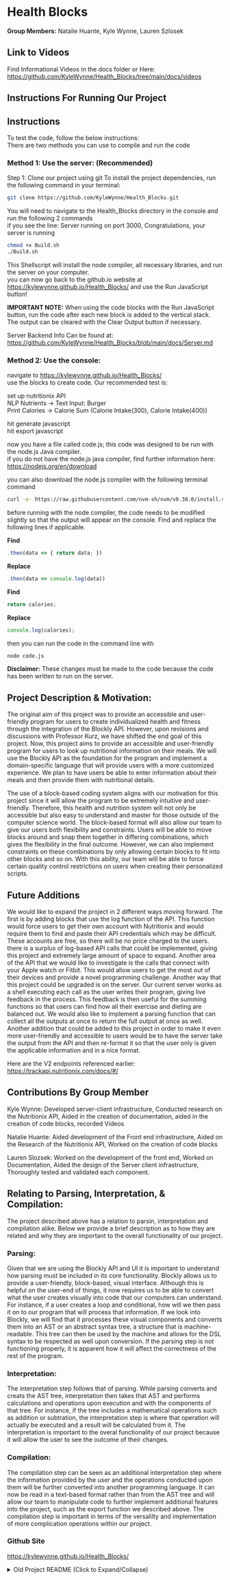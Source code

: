 # Health Blocks

**Group Members:** Natalie Huante, Kyle Wynne, Lauren Szlosek

## Link to Videos
Find Informational Videos in the docs folder or Here: https://github.com/KyleWynne/Health_Blocks/tree/main/docs/videos 

## Instructions For Running Our Project

## Instructions

To test the code, follow the below instructions: <br />
There are two methods you can use to compile and run the code <br />


### Method 1: Use the server: (Recommended)

Step 1: Clone our project using git
To install the project dependencies, run the following command in your terminal:

```bash
git clone https://github.com/KyleWynne/Health_Blocks.git
```
You will need to navigate to the Health_Blocks directory in the console and run the following 2 commands <br />
if you see the line: Server running on port 3000, Congratulations, your server is running

```bash
chmod +x Build.sh
./Build.sh
```

This Shellscript will install the node compiler, all necessary libraries, and run the server on your computer. <br />
you can now go back to the github.io website at https://kylewynne.github.io/Health_Blocks/ and use the Run JavaScript button! <br />

**IMPORTANT NOTE:**
When using the code blocks with the Run JavaScript button, run the code after each new block is added to the vertical stack.
The output can be cleared with the Clear Output button if necessary.

Server Backend Info Can be found at: https://github.com/KyleWynne/Health_Blocks/blob/main/docs/Server.md

### Method 2: Use the console:

navigate to https://kylewynne.github.io/Health_Blocks/ <br />
use the blocks to create code. Our recommended test is: <br />

set up nutritionix API <br />
NLP Nutrients -> Text Input: Burger <br />
Print Calories -> Calorie Sum (Calorie Intake(300), Calorie Intake(400)) <br />

hit generate javascript <br />
hit export javascript <br />

now you have a file called code.js; this code was designed to be run with the node.js Java compiler. <br />
if you do not have the node.js java compiler, find further information here: https://nodejs.org/en/download <br />

you can also download the node.js compiler with the following terminal command

```bash
curl -o- https://raw.githubusercontent.com/nvm-sh/nvm/v0.38.0/install.sh | bash
```

before running with the node compiler, the code needs to be modified slightly so that the output will appear on the console. Find and replace the following lines if applicable.

**Find**

```JavaScript
.then(data => { return data; })
```

**Replace**

```JavaScript
.then(data => console.log(data))
```

**Find**

```JavaScript
return calories;
```

**Replace**

```JavaScript
console.log(calories);
```

then you can run the code in the command line with <br />
```bash
node code.js
```

**Disclaimer:** 
These changes must be made to the code because the code has been written to run on the server.

## Project Description & Motivation:

The original aim of this project was to provide an accessible and user-friendly program for users to create individualized health and fitness through the integration of the Blockly API. However, upon revisions and discussions with Professor Kurz, we have shifted the end goal of this project. Now, this project aims to provide an accessible and user-friendly program for users to look up nutritional information on their meals. We will use the Blockly API as the foundation for the program and implement a domain-specific language that will provide users with a more customized experience. We plan to have users be able to enter information about their meals and then provide them with nutritional details.

The use of a block-based coding system aligns with our motivation for this project since it will allow the program to be extremely intuitive and user-friendly. Therefore, this health and nutrition system will not only be accessible but also easy to understand and master for those outside of the computer science world. The block-based format will also allow our team to give our users both flexibility and constraints. Users will be able to move blocks around and snap them together in differing combinations, which gives the flexibility in the final outcome. However, we can also implement constraints on these combinations by only allowing certain blocks to fit into other blocks and so on. With this ability, our team will be able to force certain quality control restrictions on users when creating their personalized scripts.

## Future Additions
We would like to expand the project in 2 different ways moving forward. The first is by adding blocks that use the log function of the API. This function would force users to get their own account with Nutritionix and would require them to find and paste their API credentials which may be difficult. These accounts are free, so there will be no price charged to the users. there is a surplus of log-based API calls that could be implemented, giving this project and extremely large amount of space to expand. Another area of the API that we would like to investigate is the calls that connect with your Apple watch or Fitbit. This would allow users to get the most out of their devices and provide a novel programming challenge. Another way that this project could be upgraded is on the server. Our current server works as a shell executing each call as the user writes their program, giving live feedback in the process. This feedback is then useful for the summing functions so that users can find how all their exercise and dieting are balanced out. We would also like to implement a parsing function that can collect all the outputs at once to return the full output at once as well. Another addition that could be added to this project in order to make it even more user-friendly and accessible to users would be to have the server take the output from the API and then re-format it so that the user only is given the applicable information and in a nice format. 

Here are the V2 endpoints referenced earlier: https://trackapi.nutritionix.com/docs/#/

## Contributions By Group Member
Kyle Wynne: Developed server-client infrastructure, Conducted research on the Nutritionix API, Aided in the creation of documentation, aided in the creation of code blocks, recorded Videos

Natalie Huante: Aided development of the  Front end infrastructure, Aided on the Research of the Nutritionix API, Worked on the creation of code blocks

Lauren Slozsek: Worked on the development of the front end, Worked on Documentation, Aided the design of the Server client infrastructure, Thoroughly tested and validated each component.

## Relating to Parsing, Interpretation, & Compilation:
The project described above has a relation to parsin, interpretation and compilation alike. Below we provide a brief description as to how they are related and why they are important to the overall functionality of our project.

### Parsing:
Given that we are using the Blockly API and UI it is important to understand how parsing must be included in its core functionality. Blockly allows us to provide a user-friendly, block-based, visual interface. Although this is helpful on the user-end of things, it now requires us to be able to convert what the user creates visually into code that our computers can understand. For instance, if a user creates a loop and conditional, how will we then pass it on to our program that will process that information. If we look into Blockly, we will find that it processes these visual components and converts them into an AST or an abstract syntax tree, a structure that is machine-readable. This tree can then be used by the machine and allows for the DSL syntax to be respected as well upon conversion. If the parsing step is not functioning properly, it is apparent how it will affect the correctness of the rest of the program.

### Interpretation:
The interpretation step follows that of parsing. While parsing converts and creats the AST tree, interpretation then takes that AST and performs calculations and operations upon execution and with the components of that tree. For instance, if the tree includes a mathematical operations such as addition or subtration, the interpretation step is where that operation will actually be executed and a result will be calculated from it. The interpretation is important to the overal functionality of our project because it will allow the user to see the outcome of their changes.

### Compilation:
The compilation step can be seen as an additional interpretation step where the information provided by the user and the operations conducted upon them will be further converted into another programming language. It can now be read in a text-based format rather than from the AST tree and will allow our team to manipulate code to further implement additional features into the project, such as the export function we described above. The compilation step is important in terms of the versalilty and implementation of more complication operations within our project.

### Github Site
https://kylewynne.github.io/Health_Blocks/

<details>
<summary>Old Project README (Click to Expand/Collapse)</summary>

The goal of this project is to provide an accessible and user-friendly program for users to create individualized health and fitness plans. We will use the Blockly API as the foundation for the program and implement a domain specific language that will provide users with a more customized experience. We plan to have users enter their health-related information and then provide them with customizable options for a fitness or dietary plan. In addition, we would also like to allow users the ability to set health and fitness goals along with their plan. The Blockly UI will fit nicely into this applciation given its algorithmic and customizable nature.

The use of a block-based coding system aligns with our motivation for this project since it will allow the program to be extremely intuitive and user-friendly. Therefore, this Health and Fitness System will not only be accessible but easy to understand and to master to those outside of the computer science world. The block-based format will also allow our team to give our users both flexibility and constraints. Users will be able to move blocks around and snap them together in differing combinations which gives the flexibility in the final outcome. However, we can also implement constraints on these combinatinos by only allowng certain blocks to fit into other blocks and so on. With this ability, our team will be able to force certain quality control restrictions on usres when creating their personalized plans.

One last feature we would like to implement in our project would be to produce a cleaner and more digestable format for saving users' plans. The motivation behind this feature would be to allow users to save their custom plan in a format that will be easier to use and refer back upon in the future. This is very important for the user experience given that it will prevent them from having to continually stare at the different blocks. Although the block-based UI presents many benefits, when creating plans, it is not the best format for reading them. Instead, we would like the user to read a document that contains all the steps to the plan they have created in order to continue our goal of making this program an intuitive and enjoyable experience.

</details>
